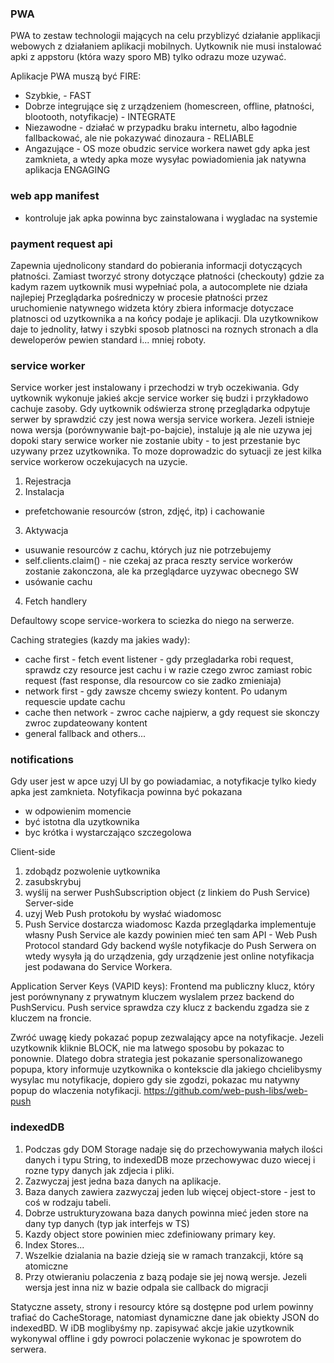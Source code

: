 ### PWA 
PWA to zestaw technologii mających na celu przyblizyć działanie applikacji webowych z działaniem aplikacji mobilnych.
Uytkownik nie musi instalować apki z appstoru (która wazy sporo MB) tylko odrazu moze uzywać.

Aplikacje PWA muszą być FIRE:
* Szybkie, - FAST
* Dobrze integrujące się z urządzeniem (homescreen, offline, płatności, blootooth, notyfikacje) - INTEGRATE
* Niezawodne - działać w przypadku braku internetu, albo łagodnie fallbackować, ale nie pokazywać dinozaura - RELIABLE
* Angazujące - OS moze obudzic service workera nawet gdy apka jest zamknieta, a wtedy apka moze wysyłac powiadomienia jak natywna aplikacja ENGAGING

### web app manifest
- kontroluje jak apka powinna byc zainstalowana i wygladac na systemie

### payment request api
Zapewnia ujednolicony standard do pobierania informacji dotyczących płatności.
Zamiast tworzyć strony dotyczące płatności (checkouty) gdzie za kadym razem uytkownik musi wypełniać pola, a autocomplete nie działa najlepiej
Przeglądarka pośredniczy w procesie płatności przez uruchomienie natywnego widzeta który zbiera informacje dotyczace platnosci od uzytkownika a na końcy podaje je aplikacji.
Dla uzytkownikow daje to jednolity, łatwy i szybki sposob platnosci na roznych stronach a dla deweloperów pewien standard i... mniej roboty.

### service worker
Service worker jest instalowany i przechodzi w tryb oczekiwania. Gdy uytkownik wykonuje jakieś akcje service worker się budzi i przykładowo cachuje zasoby.
Gdy uytkownik odświerza stronę przeglądarka odpytuje serwer by sprawdzić czy jest nowa wersja service workera.
Jezeli istnieje nowa wersja (porównywanie bajt-po-bajcie), instaluje ją ale nie uzywa jej dopoki stary serwice worker nie zostanie ubity - to jest przestanie byc uzywany przez uzytkownika. 
To moze doprowadzic do sytuacji ze jest kilka service workerow oczekujacych na uzycie.

1. Rejestracja
2. Instalacja
  - prefetchowanie resourców (stron, zdjęć, itp) i cachowanie
3. Aktywacja
  - usuwanie resourców z cachu, których juz nie potrzebujemy 
  - self.clients.claim() - nie czekaj az praca reszty service workerów zostanie zakonczona, ale ka przeglądarce uyzywac obecnego SW
  - usówanie cachu
4. Fetch handlery

Defaultowy scope service-workera to sciezka do niego na serwerze.

Caching strategies (kazdy ma jakies wady):
- cache first -  fetch event listener - gdy przegladarka robi request, sprawdz czy resource jest cachu i w razie czego zwroc zamiast robic request (fast response, dla resourcow co sie zadko zmieniaja)
- network first - gdy zawsze chcemy swiezy kontent. Po udanym requescie update cachu
- cache then network - zwroc cache najpierw, a gdy request sie skonczy zwroc zupdateowany kontent
- general fallback and others...

### notifications
Gdy user jest w apce uzyj UI by go powiadamiac, a notyfikacje tylko kiedy apka jest zamknieta. 
Notyfikacja powinna być pokazana
- w odpowienim momencie
- być istotna dla uzytkownika
- byc krótka i wystarczająco szczegolowa

Client-side
1. zdobądz pozwolenie uytkownika
2. zasubskrybuj
3. wyślij na serwer PushSubscription object (z linkiem do Push Service)
Server-side
1. uzyj Web Push protokołu by wysłać wiadomosc
2. Push Service dostarcza wiadomosc
Kazda przeglądarka implementuje własny Push Service ale kazdy powinien mieć ten sam API - Web Push Protocol standard
Gdy backend wyśle notyfikacje do Push Serwera on wtedy wysyła ją do urządzenia, gdy urządzenie jest online notyfikacja jest podawana do Service Workera.

Application Server Keys (VAPID keys):
Frontend ma publiczny klucz, który jest porównynany z prywatnym kluczem wyslalem przez backend do PushServicu. Push service sprawdza czy klucz z backendu zgadza sie z kluczem na froncie.

Zwróć uwagę kiedy pokazać popup zezwalający apce na notyfikacje. Jezeli uzytkownik kliknie BLOCK, nie ma latwego sposobu by pokazac to ponownie. 
Dlatego dobra strategia jest pokazanie spersonalizowanego popupa, ktory informuje uzytkownika o kontekscie dla jakiego chcielibysmy wysylac mu notyfikacje,
dopiero gdy sie zgodzi, pokazac mu natywny popup do wlaczenia notyfikacji.
https://github.com/web-push-libs/web-push

### indexedDB
1. Podczas gdy DOM Storage nadaje się do przechowywania małych ilości danych i typu String, to indexedDB moze przechowywac duzo wiecej i rozne typy danych jak zdjecia i pliki.
2. Zazwyczaj jest jedna baza danych na aplikacje.
3. Baza danych zawiera zazwyczaj jeden lub więcej object-store - jest to coś w rodzaju tabeli.
4. Dobrze ustrukturyzowana baza danych powinna mieć jeden store na dany typ danych (typ jak interfejs w TS)
5. Kazdy object store powinien miec zdefiniowany primary key.
6. Index Stores...
7. Wszelkie dzialania na bazie dzieją sie w ramach tranzakcji, które są atomiczne
8. Przy otwieraniu polaczenia z bazą podaje sie jej nową wersje. Jezeli wersja jest inna niz w bazie odpala sie callback do migracji

Statyczne assety, strony i resourcy które są dostępne pod urlem powinny trafiać do CacheStorage, natomiast dynamiczne dane jak obiekty JSON do indexedBD.
W iDB moglibyśmy np. zapisywać akcje jakie uzytkownik wykonywal offline i gdy powroci polaczenie wykonac je spowrotem do serwera.